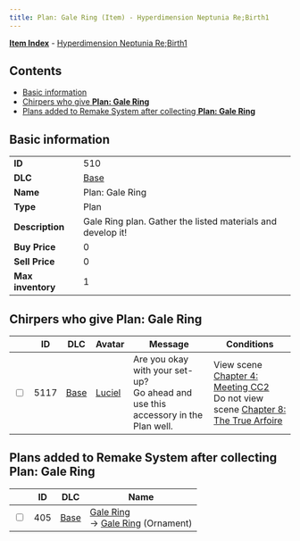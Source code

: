 ```yaml
---
title: Plan: Gale Ring (Item) - Hyperdimension Neptunia Re;Birth1
---
```


[**Item Index**](/neptunia/rb1/item/index.html) - [Hyperdimension Neptunia Re;Birth1](/neptunia/rb1)

## Contents

- [Basic information](#basic-information)
- [Chirpers who give **Plan: Gale Ring**](#chirpers-who-give-plan-gale-ring)
- [Plans added to Remake System after collecting **Plan: Gale Ring**](#plans-added-to-remake-system-after-collecting-plan-gale-ring)
## Basic information

|   |   |
| -- | -- |
| **ID** | 510 |
| **DLC** | [Base](/neptunia/rb1/dlc/1-base.html) |
| **Name** | Plan: Gale Ring |
| **Type** | Plan |
| **Description** | Gale Ring plan. Gather the listed materials and develop it! |
| **Buy Price** | 0 |
| **Sell Price** | 0 |
| **Max inventory** | 1 |


## Chirpers who give **Plan: Gale Ring**

|    | ID | DLC | Avatar | Message | Conditions |
| -- | -- | --- | ------ | ------- | ---------- |
| <input type="checkbox" id="rb1-chirper-event-1-5117" class="trackbox" /> | 5117 | [Base](/neptunia/rb1/dlc/1-base.html) | [Luciel](/neptunia/rb1/undefined/1-231-luciel.html) | Are you okay with your set-up?<br />Go ahead and use this accessory in the Plan well. | View scene [Chapter 4: Meeting CC2](/neptunia/rb1/scene/1-406-chapter-4-meeting-cc2.html)<br />Do not view scene [Chapter 8: The True Arfoire](/neptunia/rb1/scene/1-807-chapter-8-the-true-arfoire.html) |


## Plans added to Remake System after collecting **Plan: Gale Ring**

|    | ID | DLC | Name |
| -- | -- | --- | ---- |
| <input type="checkbox" id="rb1-remake-1-405" class="trackbox" /> | 405 | [Base](/neptunia/rb1/dlc/1-base.html) | [Gale Ring](/neptunia/rb1/remake/1-405-gale-ring.html)<br /> → [Gale Ring](/neptunia/rb1/item/1-2731-gale-ring.html) (Ornament) |
